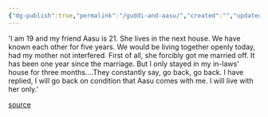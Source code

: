 ```yaml
---
{"dg-publish":true,"permalink":"/guddi-and-aasu/","created":"","updated":""}
---
```


'I am 19 and my friend Aasu is 21. She lives in the next house. We have known each other for five years. We would be living together openly today, had my mother not interfered. First of all, she forcibly got me married off. It has been one year since the marriage. But I only stayed in my in-laws' house for three months....They constantly say, go back, go back. I have replied, I will go back on condition that Aasu comes with me. I will live with her only.'

[source](https://www.goodreads.com/book/show/1340679.Loving_Women)